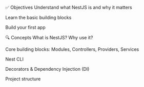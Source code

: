 ✅ Objectives
Understand what NestJS is and why it matters

Learn the basic building blocks

Build your first app

🔍 Concepts
What is NestJS? Why use it?

Core building blocks: Modules, Controllers, Providers, Services

Nest CLI

Decorators & Dependency Injection (DI)

Project structure